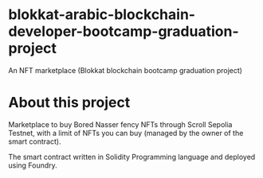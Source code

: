 # blokkat-arabic-blockchain-developer-bootcamp-graduation-project
An NFT marketplace (Blokkat blockchain bootcamp graduation project)

# About this project
Marketplace to buy Bored Nasser fency NFTs through Scroll Sepolia Testnet, with a limit of NFTs you can buy (managed by the owner of the smart contract).

The smart contract written in Solidity Programming language and deployed using Foundry.
